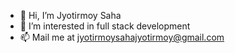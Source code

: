 - 👋 Hi, I’m Jyotirmoy Saha
- 👀 I’m interested in full stack development
- 📫 Mail me at jyotirmoysahajyotirmoy@gmail.com

